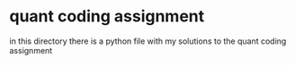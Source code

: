 # quant coding assignment

in this directory there is a python file with my solutions to the quant coding assignment
